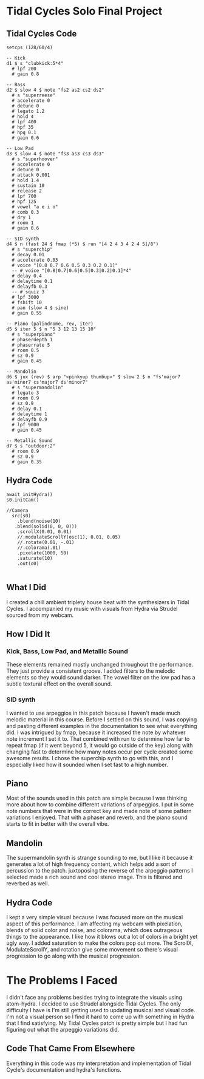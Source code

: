 # Tidal Cycles Solo Final Project
## Tidal Cycles Code

````
setcps (128/60/4)

-- Kick
d1 $ s "clubkick:5*4"
  # lpf 200
  # gain 0.8

-- Bass
d2 $ slow 4 $ note "fs2 as2 cs2 ds2"
  # s "superreese"
  # accelerate 0
  # detune 0
  # legato 1.2
  # hold 4
  # lpf 400
  # hpf 35
  # hpq 0.1
  # gain 0.6

-- Low Pad
d3 $ slow 4 $ note "fs3 as3 cs3 ds3"
  # s "superhoover"
  # accelerate 0
  # detune 0
  # attack 0.001
  # hold 1.4
  # sustain 10
  # release 2
  # lpf 700
  # hpf 125
  # vowel "a e i o"
  # comb 0.3
  # dry 1
  # room 1
  # gain 0.6

-- SID synth
d4 $ n (fast 24 $ fmap (*5) $ run "[4 2 4 3 4 2 4 5]/8")
  # s "superchip"
  # decay 0.01
  # accelerate 0.03
  # voice "[0.8 0.7 0.6 0.5 0.3 0.2 0.1]"
  -- # voice "[0.8|0.7|0.6|0.5|0.3|0.2|0.1]*4"
  # delay 0.4
  # delaytime 0.1
  # delayfb 0.3
  -- # squiz 3
  # lpf 3000
  # fshift 10
  # pan (slow 4 $ sine)
  # gain 0.55

-- Piano (palindrome, rev, iter)
d5 $ iter 5 $ n "5 3 12 13 15 10"
  # s "superpiano"
  # phaserdepth 1
  # phaserrate 5
  # room 0.5
  # sz 0.9
  # gain 0.45

-- Mandolin
d6 $ jux (rev) $ arp "<pinkyup thumbup>" $ slow 2 $ n "fs'major7 as'minor7 cs'major7 ds'minor7"
  # s "supermandolin"
  # legato 3
  # room 0.9
  # sz 0.9
  # delay 0.1
  # delaytime 1
  # delayfb 0.9
  # lpf 9000
  # gain 0.45

-- Metallic Sound
d7 $ s "outdoor:2"
  # room 0.9
  # sz 0.9
  # gain 0.35

````

## Hydra Code
````
await initHydra()
s0.initCam()

//Camera
  src(s0)
    .blend(noise(10)
   .blend(solid(0, 0, 0)))
    .scrollX(0.01, 0.01)
    //.modulateScrollY(osc(1), 0.01, 0.05)
    //.rotate(0.01, -.01)
    //.colorama(.01)
    .pixelate(1000, 50)
    .saturate(10)
    .out(o0)
    
````
## What I Did
I created a chill ambient triplety house beat with the synthesizers in Tidal Cycles. I accompanied my music with visuals from Hydra via Strudel sourced from my webcam.

## How I Did It
### Kick, Bass, Low Pad, and Metallic Sound
These elements remained mostly unchanged throughout the performance. They just provide a consistent groove. I added filters to the melodic elements so they would sound darker. The vowel filter on the low pad has a subtle textural effect on the overall sound.

### SID synth
I wanted to use arpeggios in this patch because I haven't made much melodic material in this course. Before I settled on this sound, I was copying and pasting different examples in the documentation to see what everything did. I was intrigued by fmap, because it increased the note by whatever note increment I set it to. That combined with run to determine how far to repeat fmap (if it went beyond 5, it would go outside of the key) along with changing fast to determine how many notes occur per cycle created some awesome results. I chose the superchip synth to go with this, and I especially liked how it sounded when I set fast to a high number.

## Piano
Most of the sounds used in this patch are simple because I was thinking more about how to combine different variations of arpeggios. I put in some note numbers that were in the correct key and made note of some pattern variations I enjoyed. That with a phaser and reverb, and the piano sound starts to fit in better with the overall vibe.

## Mandolin
The supermandolin synth is strange sounding to me, but I like it because it generates a lot of high frequency content, which helps add a sort of percussion to the patch. juxtoposing the reverse of the arpeggio patterns I selected made a rich sound and cool stereo image. This is filtered and reverbed as well.

## Hydra Code
I kept a very simple visual because I was focused more on the musical aspect of this performance. I am affecting my webcam with pixelation, blends of solid color and noise, and colorama, which does outrageous things to the appearance. I like how it blows out a lot of colors in a bright yet ugly way. I added saturation to make the colors pop out more. The ScrollX, ModulateScrollY, and rotation give some movement so there's visual progression to go along with the musical progression.

# The Problems I Faced
I didn't face any problems besides trying to integrate the visuals using atom-hydra. I decided to use Strudel alongside Tidal Cycles. The only difficulty I have is I'm still getting used to updating musical and visual code. I'm not a visual person so I find it hard to come up with something in Hydra that I find satisfying. My Tidal Cycles patch is pretty simple but I had fun figuring out what the arpeggio variations did.

## Code That Came From Elsewhere
Everything in this code was my interpretation and implementation of Tidal Cycle's documentation and hydra's functions.